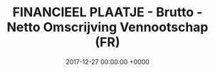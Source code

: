 ---
title: FINANCIEEL PLAATJE - Brutto - Netto Omscrijving Vennootschap (FR)
date: 2017-12-27 00:00:00 +0000
---